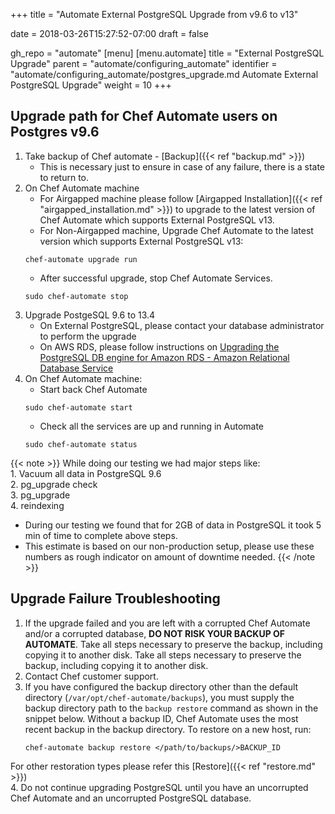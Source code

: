 +++
title = "Automate External PostgreSQL Upgrade from v9.6 to v13"

date = 2018-03-26T15:27:52-07:00
draft = false

gh_repo = "automate"
[menu]
  [menu.automate]
    title = "External PostgreSQL Upgrade"
    parent = "automate/configuring_automate"
    identifier = "automate/configuring_automate/postgres_upgrade.md Automate External PostgreSQL Upgrade"
    weight = 10
+++

## Upgrade path for Chef Automate users on Postgres v9.6
1. Take backup of Chef automate - [Backup]({{< ref "backup.md" >}})
   * This is necessary just to ensure in case of any failure, there is a state to return to.
2. On Chef Automate machine
   * For Airgapped machine please follow [Airgapped Installation]({{< ref "airgapped_installation.md" >}})  to upgrade to the latest version of Chef Automate which supports External PostgreSQL v13.
   * For Non-Airgapped machine, Upgrade Chef Automate to the latest version which supports External PostgreSQL v13:
    ```shell
    chef-automate upgrade run
    ```
    * After successful upgrade, stop Chef Automate Services.
    ```shell
    sudo chef-automate stop
    ```
3. Upgrade PostgeSQL 9.6 to 13.4
   * On External PostgreSQL, please contact your database administrator to perform the upgrade
   * On AWS RDS, please follow instructions on [Upgrading the PostgreSQL DB engine for Amazon RDS - Amazon Relational Database Service](https://docs.aws.amazon.com/AmazonRDS/latest/UserGuide/USER_UpgradeDBInstance.PostgreSQL.html)
4. On Chef Automate machine:
   * Start back Chef Automate
    ```shell
    sudo chef-automate start
    ```
    * Check all the services are up and running in Automate
    ```shell
    sudo chef-automate status
    ```

  {{< note >}}
  While doing our testing we had major steps like:\
     1. Vacuum all data in PostgreSQL 9.6\
     2. pg_upgrade check\
     3. pg_upgrade\
     4. reindexing
  * During our testing we found that for 2GB of data in PostgreSQL it took 5 min of time to complete above steps.
  * This estimate is based on our non-production setup, please use these numbers as rough indicator on amount of downtime needed.
  {{< /note >}}


## Upgrade Failure Troubleshooting

1. If the upgrade failed and you are left with a corrupted Chef Automate and/or a corrupted database, **DO NOT RISK YOUR BACKUP OF AUTOMATE**. Take all steps necessary to preserve the backup, including copying it to another disk. Take all steps necessary to preserve the backup, including copying it to another disk.
2. Contact Chef customer support.
3. If you have configured the backup directory other than the default directory (`/var/opt/chef-automate/backups`), you must supply the backup directory path to the `backup restore` command as shown in the snippet below. Without a backup ID, Chef Automate uses the most recent backup in the backup directory.
  To restore on a new host, run:
      ```shell
      chef-automate backup restore </path/to/backups/>BACKUP_ID
      ```
  For other restoration types please refer this [Restore]({{< ref "restore.md" >}})\
4. Do not continue upgrading PostgreSQL until you have an uncorrupted Chef Automate and an uncorrupted PostgreSQL database.